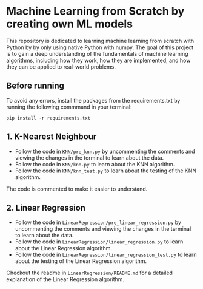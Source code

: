 # **Machine Learning from Scratch by creating own ML models**

This repository is dedicated to learning machine learning from scratch with Python by by only using native Python with numpy. The goal of this project is to gain a deep understanding of the fundamentals of machine learning algorithms, including how they work, how they are implemented, and how they can be applied to real-world problems.

## Before running
    
To avoid any errors, install the packages from the requirements.txt by running the following commmand in your terminal:

```
pip install -r requirements.txt
```


## 1. K-Nearest Neighbour

- Follow the code in `KNN/pre_knn.py` by uncommenting the comments and viewing the changes in the terminal to learn about the data.
- Follow the code in `KNN/knn.py` to learn about the KNN algorithm.
- Follow the code in `KNN/knn_test.py` to learn about the testing of the KNN algorithm.

The code is commented to make it easier to understand.


## 2. Linear Regression

- Follow the code in `LinearRegression/pre_linear_regression.py` by uncommenting the comments and viewing the changes in the terminal to learn about the data.
- Follow the code in `LinearRegression/linear_regression.py` to learn about the Linear Regression algorithm.
- Follow the code in `LinearRegression/linear_regression_test.py` to learn about the testing of the Linear Regression algorithm.

Checkout the readme in `LinearRegression/README.md` for a detailed explanation of the Linear Regression algorithm.
